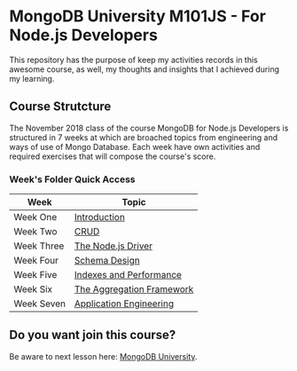 # MongoDB University M101JS - For Node.js Developers

This repository has the purpose of keep my activities records in this awesome course, as well, my thoughts and insights that I achieved during my learning.

## Course Strutcture

The November 2018 class of the course MongoDB for Node.js Developers is structured in 7 weeks at which are broached topics from engineering and ways of use of Mongo Database. Each week have own activities and required exercises that will compose the course's score.

### Week's Folder Quick Access

| Week  | Topic |
| ------------- | ------------- |
| Week One  | [Introduction](https://github.com/lucascco/mongoDBUniversity-M101JS/tree/master/homework/week1)  |
| Week Two  | [CRUD](https://github.com/lucascco/mongoDBUniversity-M101JS/tree/master/homework/week2)  |
| Week Three  | [The Node.js Driver](https://github.com/lucascco/mongoDBUniversity-M101JS/tree/master/homework/week3)  |
| Week Four  | [Schema Design](https://github.com/lucascco/mongoDBUniversity-M101JS/tree/master/homework/week4)  |
| Week Five  | [Indexes and Performance](https://github.com/lucascco/mongoDBUniversity-M101JS/tree/master/homework/week5)  |
| Week Six  | [The Aggregation Framework](https://github.com/lucascco/mongoDBUniversity-M101JS/tree/master/homework/week6)  |
| Week Seven  | [Application Engineering](https://github.com/lucascco/mongoDBUniversity-M101JS/tree/master/homework/week7)  |

## Do you want join this course?

Be aware to next lesson here: [MongoDB University](https://university.mongodb.com/).